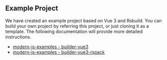 ## Example Project

We have created an example project based on Vue 3 and Rsbuild. You can build your own project by referring this project, or just cloning it as a template. The following documentation will provide more detailed instructions.

- [modern-js-examples - builder-vue3](https://github.com/web-infra-dev/modern-js-examples/tree/main/examples/builder-vue3)
- [modern-js-examples - builder-vue3-rspack](https://github.com/web-infra-dev/modern-js-examples/tree/main/examples/builder-vue3-rspack)
